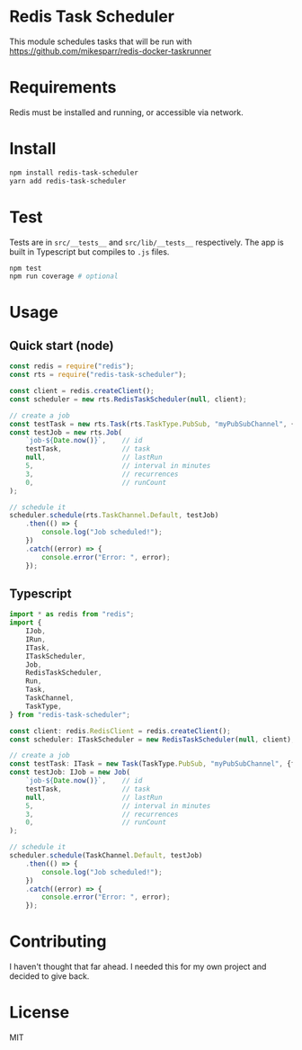 # Redis Task Scheduler
This module schedules tasks that will be run 
with https://github.com/mikesparr/redis-docker-taskrunner

# Requirements
Redis must be installed and running, or accessible via network.

# Install
```bash
npm install redis-task-scheduler
yarn add redis-task-scheduler
```

# Test
Tests are in `src/__tests__` and `src/lib/__tests__` respectively. The app is built in 
Typescript but compiles to `.js` files.

```bash
npm test
npm run coverage # optional
```

# Usage
## Quick start (node)
```javascript
const redis = require("redis");
const rts = require("redis-task-scheduler");

const client = redis.createClient();
const scheduler = new rts.RedisTaskScheduler(null, client);

// create a job
const testTask = new rts.Task(rts.TaskType.PubSub, "myPubSubChannel", {foo: "bar"});
const testJob = new rts.Job(
    `job-${Date.now()}`,    // id
    testTask,               // task
    null,                   // lastRun
    5,                      // interval in minutes
    3,                      // recurrences
    0,                      // runCount
);

// schedule it
scheduler.schedule(rts.TaskChannel.Default, testJob)
    .then(() => {
        console.log("Job scheduled!");
    })
    .catch((error) => {
        console.error("Error: ", error);
    });
```

## Typescript
```typescript
import * as redis from "redis";
import {
    IJob,
    IRun,
    ITask,
    ITaskScheduler,
    Job,
    RedisTaskScheduler,
    Run,
    Task,
    TaskChannel,
    TaskType,
} from "redis-task-scheduler";

const client: redis.RedisClient = redis.createClient();
const scheduler: ITaskScheduler = new RedisTaskScheduler(null, client);

// create a job
const testTask: ITask = new Task(TaskType.PubSub, "myPubSubChannel", {foo: "bar"});
const testJob: IJob = new Job(
    `job-${Date.now()}`,    // id
    testTask,               // task
    null,                   // lastRun
    5,                      // interval in minutes
    3,                      // recurrences
    0,                      // runCount
);

// schedule it
scheduler.schedule(TaskChannel.Default, testJob)
    .then(() => {
        console.log("Job scheduled!");
    })
    .catch((error) => {
        console.error("Error: ", error);
    });
```

# Contributing
I haven't thought that far ahead. I needed this for my own project and decided to give back.

# License
MIT
